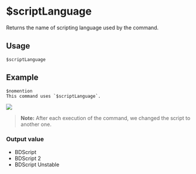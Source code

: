 # $scriptLanguage
Returns the name of scripting language used by the command.

## Usage
```
$scriptLanguage
```

## Example
```
$nomention
This command uses `$scriptLanguage`.
```
![](https://user-images.githubusercontent.com/70456337/183467283-fb264df3-27ea-4111-85bd-9d336d221fa9.png)
> **Note:** After each execution of the command, we changed the script to another one.

### Output value
- BDScript
- BDScript 2
- BDScript Unstable
